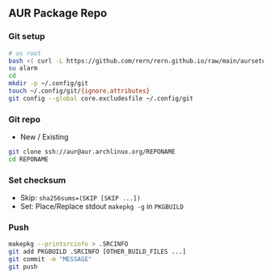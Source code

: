 AUR Package Repo
---

### Git setup
```sh
# as root
bash <( curl -L https://github.com/rern/rern.github.io/raw/main/aursetup.sh )
su alarm
cd
mkdir -p ~/.config/git
touch ~/.config/git/{ignore,attributes}
git config --global core.excludesfile ~/.config/git
```

### Git repo
- New / Existing
```sh
git clone ssh://aur@aur.archlinux.org/REPONAME
cd REPONAME
```

### Set checksum
- Skip: `sha256sums=(SKIP [SKIP ...])`
- Set: Place/Replace stdout `makepkg -g` in `PKGBUILD`

### Push
```sh
makepkg --printsrcinfo > .SRCINFO
git add PKGBUILD .SRCINFO [OTHER_BUILD_FILES ...]
git commit -m "MESSAGE"
git push
```
